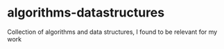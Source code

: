 # algorithms-datastructures
Collection of algorithms and data structures, I found to be relevant for my work
